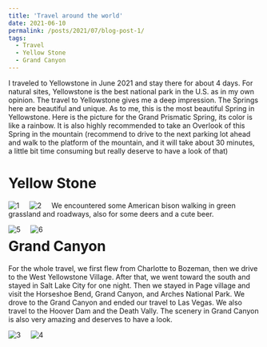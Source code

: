 ```yaml
---
title: 'Travel around the world'
date: 2021-06-10
permalink: /posts/2021/07/blog-post-1/
tags:
  - Travel
  - Yellow Stone
  - Grand Canyon
---
```


I traveled to Yellowstone in June 2021 and stay there for about 4 days. For natural sites, Yellowstone is the best national park in the U.S. as in my own opinion. The travel to Yellowstone gives me a deep impression. The Springs here are beautiful and unique. As to me, this is the most beautiful Spring in Yellowstone. Here is the picture for the Grand Prismatic Spring, its color is like a rainbow. It is also highly recommended to take an Overlook of this Spring in the mountain (recommend to drive to the next parking lot ahead and walk to the platform of the mountain, and it will take about 30 minutes, a little bit time consuming but really deserve to have a look of that)

Yellow Stone
======  
<img src="https://raw.githubusercontent.com/lisong2019/lisong.github.io/master/images/post2021/IMG_20210607_123700__01.jpg"
     alt="1"
     style="float: left; margin-right: 20px;" />
       
<img src="https://raw.githubusercontent.com/lisong2019/lisong.github.io/master/images/post2021/IMG_20210608_135933.jpg"
     alt="2"
     style="float: left; margin-right: 20px;" />
       
 We encountered some American bison walking in green grassland and roadways, also for some deers and a cute beer.
   
<img src="https://raw.githubusercontent.com/lisong2019/lisong.github.io/master/images/post2021/IMG_3229.jpg"
 alt="5"
 style="float: left; margin-right: 20px;" />   
   
<img src="https://raw.githubusercontent.com/lisong2019/lisong.github.io/master/images/post2021/IMG_3551.jpg"
 alt="6"
 style="float: left; margin-right: 50px;" /> 
 
Grand Canyon
======     
 For the whole travel, we first flew from Charlotte to Bozeman, then we drive to the West Yellowstone Village. After that, we went toward the south and stayed in Salt Lake City for one night. Then we stayed in Page village and visit the Horseshoe Bend, Grand Canyon, and Arches National Park. 
 We drove to the Grand Canyon and ended our travel to Las Vegas. We also travel to the Hoover Dam and the Death Vally. The scenery in Grand Canyon is also very amazing and deserves to have a look. 
   
 <img src="https://raw.githubusercontent.com/lisong2019/lisong.github.io/master/images/post2021/IMG_20210610_144903.jpg"
   alt="3"
   style="float: left; margin-right: 20px;" />
   
 <img src="https://raw.githubusercontent.com/lisong2019/lisong.github.io/master/images/post2021/IMG_20210610_153833.jpg"
   alt="4"
   style="float: left; margin-right: 20px;" /> 

     
